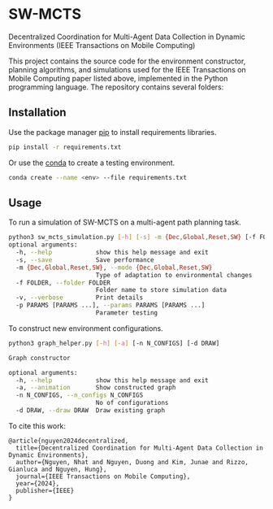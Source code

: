 # SW-MCTS

Decentralized Coordination for Multi-Agent Data Collection in Dynamic Environments (IEEE Transactions on Mobile Computing)

This project contains the source code for the environment constructor, planning algorithms, and simulations used for the IEEE Transactions on Mobile Computing paper listed above, implemented in the Python programming language. The repository contains several folders:

## Installation
Use the package manager [pip](https://pip.pypa.io/en/stable/) to install requirements libraries.
```bash
pip install -r requirements.txt
```

Or use the [conda](https://docs.conda.io/projects/conda/en/stable/) to create a testing environment.
```bash
conda create --name <env> --file requirements.txt
```

## Usage
To run a simulation of SW-MCTS on a multi-agent path planning task.
```bash
python3 sw_mcts_simulation.py [-h] [-s] -m {Dec,Global,Reset,SW} [-f FOLDER] [-v] [-p PARAMS [PARAMS ...]]
optional arguments:
  -h, --help            show this help message and exit
  -s, --save            Save performance
  -m {Dec,Global,Reset,SW}, --mode {Dec,Global,Reset,SW}
                        Type of adaptation to environmental changes
  -f FOLDER, --folder FOLDER
                        Folder name to store simulation data
  -v, --verbose         Print details
  -p PARAMS [PARAMS ...], --params PARAMS [PARAMS ...]
                        Parameter testing

```

To construct new environment configurations.
```bash
python3 graph_helper.py [-h] [-a] [-n N_CONFIGS] [-d DRAW]

Graph constructor

optional arguments:
  -h, --help            show this help message and exit
  -a, --animation       Show constructed graph
  -n N_CONFIGS, --n_configs N_CONFIGS
                        No of configurations
  -d DRAW, --draw DRAW  Draw existing graph
```

To cite this work: 
```
@article{nguyen2024decentralized,
  title={Decentralized Coordination for Multi-Agent Data Collection in Dynamic Environments},
  author={Nguyen, Nhat and Nguyen, Duong and Kim, Junae and Rizzo, Gianluca and Nguyen, Hung},
  journal={IEEE Transactions on Mobile Computing},
  year={2024},
  publisher={IEEE}
}
```
